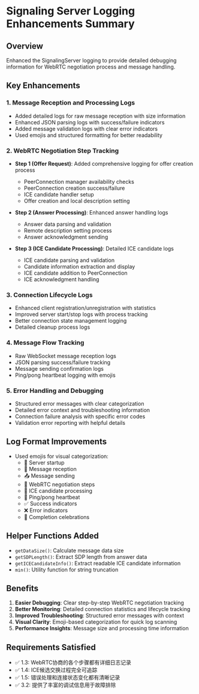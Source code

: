 # Signaling Server Logging Enhancements Summary

## Overview
Enhanced the SignalingServer logging to provide detailed debugging information for WebRTC negotiation process and message handling.

## Key Enhancements

### 1. Message Reception and Processing Logs
- Added detailed logs for raw message reception with size information
- Enhanced JSON parsing logs with success/failure indicators
- Added message validation logs with clear error indicators
- Used emojis and structured formatting for better readability

### 2. WebRTC Negotiation Step Tracking
- **Step 1 (Offer Request)**: Added comprehensive logging for offer creation process
  - PeerConnection manager availability checks
  - PeerConnection creation success/failure
  - ICE candidate handler setup
  - Offer creation and local description setting
  
- **Step 2 (Answer Processing)**: Enhanced answer handling logs
  - Answer data parsing and validation
  - Remote description setting process
  - Answer acknowledgment sending
  
- **Step 3 (ICE Candidate Processing)**: Detailed ICE candidate logs
  - ICE candidate parsing and validation
  - Candidate information extraction and display
  - ICE candidate addition to PeerConnection
  - ICE acknowledgment handling

### 3. Connection Lifecycle Logs
- Enhanced client registration/unregistration with statistics
- Improved server start/stop logs with process tracking
- Better connection state management logging
- Detailed cleanup process logs

### 4. Message Flow Tracking
- Raw WebSocket message reception logs
- JSON parsing success/failure tracking
- Message sending confirmation logs
- Ping/pong heartbeat logging with emojis

### 5. Error Handling and Debugging
- Structured error messages with clear categorization
- Detailed error context and troubleshooting information
- Connection failure analysis with specific error codes
- Validation error reporting with helpful details

## Log Format Improvements
- Used emojis for visual categorization:
  - 🚀 Server startup
  - 📨 Message reception
  - 📤 Message sending
  - 🔄 WebRTC negotiation steps
  - 🧊 ICE candidate processing
  - 🏓 Ping/pong heartbeat
  - ✅ Success indicators
  - ❌ Error indicators
  - 🎉 Completion celebrations

## Helper Functions Added
- `getDataSize()`: Calculate message data size
- `getSDPLength()`: Extract SDP length from answer data
- `getICECandidateInfo()`: Extract readable ICE candidate information
- `min()`: Utility function for string truncation

## Benefits
1. **Easier Debugging**: Clear step-by-step WebRTC negotiation tracking
2. **Better Monitoring**: Detailed connection statistics and lifecycle tracking
3. **Improved Troubleshooting**: Structured error messages with context
4. **Visual Clarity**: Emoji-based categorization for quick log scanning
5. **Performance Insights**: Message size and processing time information

## Requirements Satisfied
- ✅ 1.3: WebRTC协商的各个步骤都有详细日志记录
- ✅ 1.4: ICE候选交换过程完全可追踪
- ✅ 1.5: 错误处理和连接状态变化都有清晰记录
- ✅ 3.2: 提供了丰富的调试信息用于故障排除